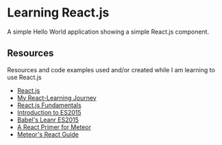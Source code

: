 # Learning React.js
A simple Hello World application showing a simple React.js component.

## Resources
Resources and code examples used and/or created while I am learning to use React.js
 - [React.js](https://facebook.github.io/react/)
 - [My React-Learning Journey](https://forums.meteor.com/t/my-react-learning-journey/20252)
 - [React.js Fundamentals](http://courses.reactjsprogram.com/courses/reactjsfundamentals)
 - [Introduction to ES2015](https://tutor.mantrajs.com/say-hello-to-ES2015/introduction)
 - [Babel's Leanr ES2015](https://babeljs.io/docs/learn-es2015/)
 - [A React Primer for Meteor](https://www.discovermeteor.com/blog/react-for-meteor/)
 - [Meteor's React Guide](https://guide.meteor.com/react.html)
